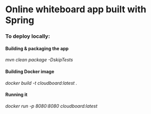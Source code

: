 # Online whiteboard app built with Spring
  
### To deploy locally:  
#### Building & packaging the app  
*mvn clean package -DskipTests*  
  
#### Building Docker image  
*docker build -t cloudboard:latest .*  
  
#### Running it  
*docker run -p 8080:8080 cloudboard:latest*  
